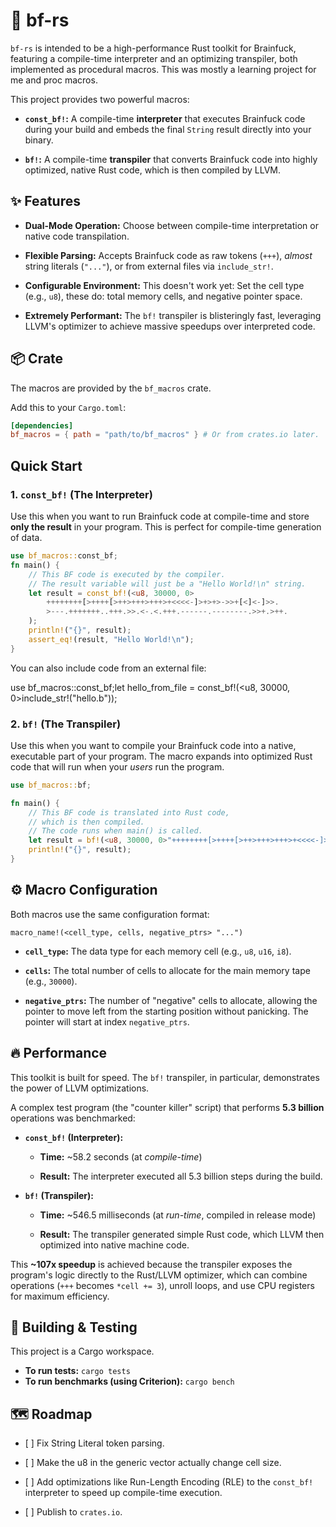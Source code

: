 # 🚀 bf-rs

`bf-rs` is intended to be a high-performance Rust toolkit for Brainfuck, featuring a compile-time interpreter and an optimizing transpiler, both implemented as procedural macros.
This was mostly a learning project for me and proc macros.

This project provides two powerful macros:

* **`const_bf!`:** A compile-time **interpreter** that executes Brainfuck code during your build and embeds the final `String` result directly into your binary.

* **`bf!`:** A compile-time **transpiler** that converts Brainfuck code into highly optimized, native Rust code, which is then compiled by LLVM.

## ✨ Features

* **Dual-Mode Operation:** Choose between compile-time interpretation or native code transpilation.

* **Flexible Parsing:** Accepts Brainfuck code as raw tokens (`+++`), *almost* string literals (`"..."`), or from external files via `include_str!`.

* **Configurable Environment:** This doesn't work yet: Set the cell type (e.g., `u8`), these do: total memory cells, and negative pointer space.

* **Extremely Performant:** The `bf!` transpiler is blisteringly fast, leveraging LLVM's optimizer to achieve massive speedups over interpreted code.

## 📦 Crate

The macros are provided by the `bf_macros` crate.

Add this to your `Cargo.toml`:
```toml
[dependencies]
bf_macros = { path = "path/to/bf_macros" } # Or from crates.io later.
```
## Quick Start

### 1. `const_bf!` (The Interpreter)

Use this when you want to run Brainfuck code at compile-time and store **only the result** in your program. This is perfect for compile-time generation of data.
```rust
use bf_macros::const_bf;
fn main() {
    // This BF code is executed by the compiler.
    // The result variable will just be a "Hello World!\n" string.
    let result = const_bf!(<u8, 30000, 0>
        ++++++++[>++++[>++>+++>+++>+<<<<-]>+>+>->>+[<]<-]>>.
        >---.+++++++..+++.>>.<-.<.+++.------.--------.>>+.>++.
    );
    println!("{}", result);
    assert_eq!(result, "Hello World!\n");
}
```
You can also include code from an external file:

use bf_macros::const_bf;let hello_from_file = const_bf!(<u8, 30000, 0>include_str!("hello.b"));
### 2. `bf!` (The Transpiler)

Use this when you want to compile your Brainfuck code into a native, executable part of your program. The macro expands into optimized Rust code that will run when your *users* run the program.
```rust
use bf_macros::bf;

fn main() {
    // This BF code is translated into Rust code,
    // which is then compiled.
    // The code runs when main() is called.
    let result = bf!(<u8, 30000, 0>"++++++++[>++++[>++>+++>+++>+<<<<-]>+>+>->>+[<]<-]>>."">---.+++++++..+++.>>.<-.<.+++.------.--------.>>+.>++.");
    println!("{}", result);
}
```
## ⚙️ Macro Configuration

Both macros use the same configuration format:

`macro_name!(<cell_type, cells, negative_ptrs> "...")`

* **`cell_type`:** The data type for each memory cell (e.g., `u8`, `u16`, `i8`).

* **`cells`:** The total number of cells to allocate for the main memory tape (e.g., `30000`).

* **`negative_ptrs`:** The number of "negative" cells to allocate, allowing the pointer to move left from the starting position without panicking. The pointer will start at index `negative_ptrs`.

## 🔥 Performance

This toolkit is built for speed. The `bf!` transpiler, in particular, demonstrates the power of LLVM optimizations.

A complex test program (the "counter killer" script) that performs **5.3 billion** operations was benchmarked:

* **`const_bf!` (Interpreter):**

    * **Time:** \~58.2 seconds (at *compile-time*)

    * **Result:** The interpreter executed all 5.3 billion steps during the build.

* **`bf!` (Transpiler):**

    * **Time:** \~546.5 milliseconds (at *run-time*, compiled in release mode)

    * **Result:** The transpiler generated simple Rust code, which LLVM then optimized into native machine code.

This **\~107x speedup** is achieved because the transpiler exposes the program's logic directly to the Rust/LLVM optimizer, which can combine operations (`+++` becomes `*cell += 3`), unroll loops, and use CPU registers for maximum efficiency.

## 🔬 Building & Testing

This project is a Cargo workspace.

* **To run tests:**
`cargo tests`
* **To run benchmarks (using Criterion):**
`cargo bench`

## 🗺️ Roadmap

* \[ \] Fix String Literal token parsing.

* \[ \] Make the u8 in the generic vector actually change cell size.

* \[ \] Add optimizations like Run-Length Encoding (RLE) to the `const_bf!` interpreter to speed up compile-time execution.

* \[ \] Publish to `crates.io`.
